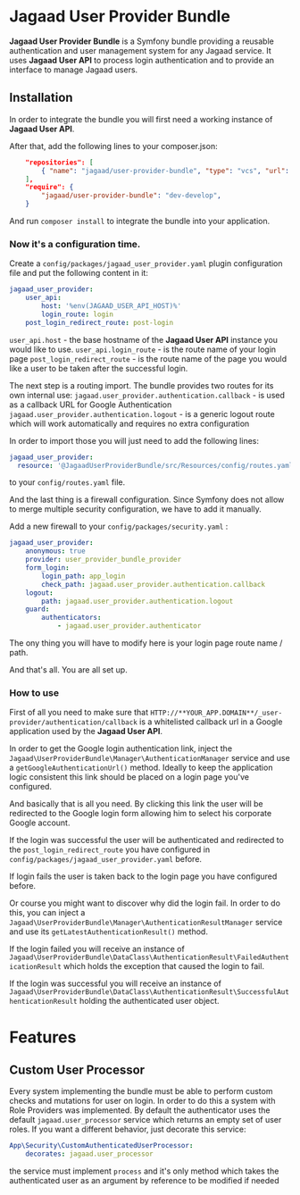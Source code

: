 # Jagaad User Provider Bundle

**Jagaad User Provider Bundle** is a Symfony bundle providing a reusable authentication and user management system for any
Jagaad service. It uses **Jagaad User API** to process login authentication and to provide an interface to manage Jagaad users.

## Installation

In order to integrate the bundle you will first need a working instance of **Jagaad User API**.

After that, add the following lines to your composer.json:

```json
    "repositories": [
        { "name": "jagaad/user-provider-bundle", "type": "vcs", "url": "https://gitlab.com/jagaad-team/jagaad-user-provider-bundle.git" }
    ],
    "require": {
        "jagaad/user-provider-bundle": "dev-develop",
    }
```
And run `composer install` to integrate the bundle into your application.

### Now it's a configuration time.

Create a `config/packages/jagaad_user_provider.yaml` plugin configuration file and put the following content in it:
```yaml
jagaad_user_provider:
    user_api:
        host: '%env(JAGAAD_USER_API_HOST)%'
        login_route: login
    post_login_redirect_route: post-login
```

`user_api.host` - the base hostname of the **Jagaad User API** instance you would like to use.
`user_api.login_route` - is the route name of your login page
`post_login_redirect_route` - is the route name of the page you would like a user to be taken
after the successful login.

The next step is a routing import. The bundle provides two routes for its own internal use:
`jagaad.user_provider.authentication.callback` - is used as a callback URL for Google Authentication
`jagaad.user_provider.authentication.logout` - is a generic logout route which will work automatically and requires no extra configuration

In order to import those you will just need to add the following lines:

```yaml
jagaad_user_provider:
  resource: '@JagaadUserProviderBundle/src/Resources/config/routes.yaml'
```

to your `config/routes.yaml` file.

And the last thing is a firewall configuration. Since Symfony does not allow to merge multiple security configuration, we have to add it manually.

Add a new firewall to your `config/packages/security.yaml` :

```yaml
jagaad_user_provider:
    anonymous: true
    provider: user_provider_bundle_provider
    form_login:
        login_path: app_login
        check_path: jagaad.user_provider.authentication.callback
    logout:
        path: jagaad.user_provider.authentication.logout
    guard:
        authenticators:
            - jagaad.user_provider.authenticator
```

The ony thing you will have to modify here is your login page route name / path.

And that's all. You are all set up.

### How to use

First of all you need to make sure that `HTTP://**YOUR_APP.DOMAIN**/_user-provider/authentication/callback` 
is a whitelisted callback url in a Google application used by the **Jagaad User API**.

In order to get the Google login authentication link, inject the `Jagaad\UserProviderBundle\Manager\AuthenticationManager` service 
and use a `getGoogleAuthenticationUrl()` method. Ideally to keep the application logic consistent 
this link should be placed on a login page you've configured. 

And basically that is all you need. By clicking this link the user will be redirected to the Google login form 
allowing him to select his corporate Google account.

If the login was successful the user will be authenticated and redirected to the `post_login_redirect_route` 
you have configured in `config/packages/jagaad_user_provider.yaml` before.

If login fails the user is taken back to the login page you have configured before.

Or course you might want to discover why did the login fail. In order to do this, you can inject 
a `Jagaad\UserProviderBundle\Manager\AuthenticationResultManager` service and use its `getLatestAuthenticationResult()`
method. 

If the login failed you will receive an instance 
of `Jagaad\UserProviderBundle\DataClass\AuthenticationResult\FailedAuthenticationResult` which holds the exception that 
caused the login to fail.

If the login was successful you will receive an instance
of `Jagaad\UserProviderBundle\DataClass\AuthenticationResult\SuccessfulAuthenticationResult` holding the authenticated user object.

# Features

## Custom User Processor
Every system implementing the bundle must be able to perform custom checks and mutations for user on login. In order to do this a system with 
Role Providers was implemented. By default the authenticator uses the default `jagaad.user_processor` service which returns an empty set of user roles.
If you want a different behavior, just decorate this service:
```yaml
App\Security\CustomAuthenticatedUserProcessor:
    decorates: jagaad.user_processor
```
the service must implement `process` and it's only method which takes the authenticated user as an argument by reference to be modified if needed